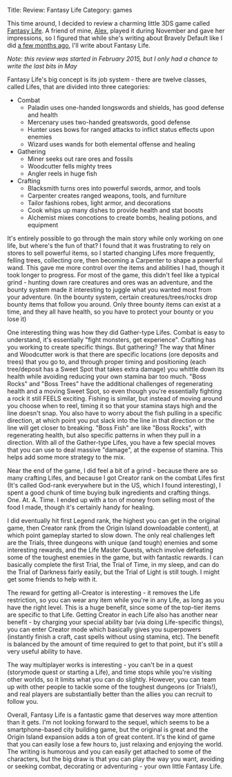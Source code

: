 Title: Review: Fantasy Life
Category: games

This time around, I decided to review a charming little 3DS game called [Fantasy Life][].
A friend of mine, [Alex][], played it during November and gave her impressions, so I figured that while she's writing about Bravely Default like I did [a few months ago][Bravely Default review], I'll write about Fantasy Life.

*Note: this review was started in February 2015, but I only had a chance to write the last bits in May*

Fantasy Life's big concept is its job system - there are twelve classes, called Lifes, that are divided into three categories:

- Combat
	- Paladin uses one-handed longswords and shields, has good defense and health
	- Mercenary uses two-handed greatswords, good defense
	- Hunter uses bows for ranged attacks to inflict status effects upon enemies
	- Wizard uses wands for both elemental offense and healing
- Gathering
	- Miner seeks out rare ores and fossils
	- Woodcutter fells mighty trees
	- Angler reels in huge fish
- Crafting
	- Blacksmith turns ores into powerful swords, armor, and tools
	- Carpenter creates ranged weapons, tools, and furniture
	- Tailor fashions robes, light armor, and decorations
	- Cook whips up many dishes to provide health and stat boosts
	- Alchemist mixes concotions to create bombs, healing potions, and equipment

It's entirely possible to go through the main story while only working on one life, but where's the fun of that?
I found that it was frustrating to rely on stores to sell powerful items, so I started changing Lifes more frequently, felling trees, collecting ore, then becoming a Carpenter to shape a powerful wand.
This gave me more control over the items and abilities I had, though it took longer to progress. For most of the game, this didn't feel like a typical grind - hunting down rare creatures and ores was an adventure, and the bounty system made it interesting to juggle what you wanted most from your adventure. (In the bounty system, certain creatures/trees/rocks drop bounty items that follow you around. Only three bounty items can exist at a time, and they all have health, so you have to protect your bounty or you lose it)

One interesting thing was how they did Gather-type Lifes. Combat is easy to understand, it's essentially "fight monsters, get experience". Crafting has you working to create specific things. But gathering? The way that Miner and Woodcutter work is that there are specific locations (ore deposits and trees) that you go to, and through proper timing and positioning (each tree/deposit has a Sweet Spot that takes extra damage) you whittle down its health while avoiding reducing your own stamina bar too much. "Boss Rocks" and "Boss Trees" have the additional challenges of regenerating health and a moving Sweet Spot, so even though you're essentially fighting a rock it still FEELS exciting.
Fishing is similar, but instead of moving around you choose when to reel, timing it so that your stamina stays high and the line doesn't snap. You also have to worry about the fish pulling in a specific direction, at which point you put slack into the line in that direction or the line will get closer to breaking. "Boss Fish" are like "Boss Rocks", with regenerating health, but also specific patterns in when they pull in a direction.
With all of the Gather-type Lifes, you have a few special moves that you can use to deal massive "damage", at the expense of stamina. This helps add some more strategy to the mix.

Near the end of the game, I did feel a bit of a grind - because there are so many crafting Lifes, and because I got Creator rank on the combat Lifes first (It's called God-rank everywhere but in the US, which I found interesting), I spent a good chunk of time buying bulk ingredients and crafting things. One. At. A. Time. I ended up with a ton of money from selling most of the food I made, though it's certainly handy for healing.

I did eventually hit first Legend rank, the highest you can get in the original game, then Creator rank (from the Origin Island downloadable content), at which point gameplay started to slow down. The only real challenges left are the Trials, three dungeons with unique (and tough) enemies and some interesting rewards, and the Life Master Quests, which involve defeating some of the toughest enemies in the game, but with fantastic rewards. I can basically complete the first Trial, the Trial of Time, in my sleep, and can do the Trial of Darkness fairly easily, but the Trial of Light is still tough. I might get some friends to help with it.

The reward for getting all-Creator is interesting - it removes the Life restriction, so you can wear any item while you're in any Life, as long as you have the right level. This is a huge benefit, since some of the top-tier items are specific to that Life. Getting Creator in each Life also has another near benefit - by charging your special ability bar (via doing Life-specific things), you can enter Creator mode which basically gives you superpowers (instantly finish a craft, cast spells without using stamina, etc). The benefit is balanced by the amount of time required to get to that point, but it's still a very useful ability to have.

The way multiplayer works is interesting - you can't be in a quest (storymode quest or starting a Life), and time stops while you're visiting other worlds, so it limits what you can do slightly. However, you can team up with other people to tackle some of the toughest dungeons (or Trials!), and real players are substantially better than the allies you can recruit to follow you.

Overall, Fantasy Life is a fantastic game that deserves way more attention than it gets. I'm not looking forward to the sequel, which seems to be a smartphone-based city building game, but the original is great and the Origin Island expansion adds a ton of great content. It's the kind of game that you can easily lose a few hours to, just relaxing and enjoying the world. The writing is humorous and you can easily get attached to some of the characters, but the big draw is that you can play the way you want, avoiding or seeking combat, decorating or adventuring - your own little Fantasy Life.

[Fantasy Life]: http://fantasylife.nintendo.com/
[Alex]: http://ghost-alexandriamack.rhcloud.com/the-end-of-the-november-game-challenge/
[Bravely Default review]: {filename}/2014/10/21-bravely-default.md

